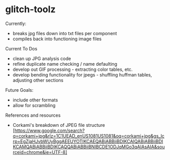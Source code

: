 # glitch-toolz

Currently: 
* breaks jpg files down into txt files per component 
* compiles back into functioning image files

Current To Dos
* clean up JPG analysis code
* refine duplicate name checking / name defaulting
* develop out GIF processing - extracting color tables, etc.
* develop bending functionality for jpegs - shuffling huffman tables, adjusting other sections

Future Goals:
* include other formats
* allow for scrambling

References and resources
* Corkami's breakdown of JPEG file structure [https://www.google.com/search?q=corkami+jpg&rlz=1C1UEAD_enUS1081US1081&oq=corkami+jpg&gs_lcrp=EgZjaHJvbWUyBggAEEUYOTIKCAEQABiABBiiBDIKCAIQABiABBiiBDIKCAMQABiABBiiBDIKCAQQABiABBiiBNIBCDE1ODJqMGo3qAIAsAIA&sourceid=chrome&ie=UTF-8]
